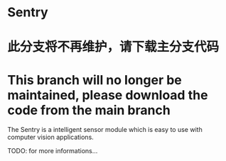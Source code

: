 Sentry
======

# 此分支将不再维护，请下载主分支代码
# This branch will no longer be maintained, please download the code from the main branch

The Sentry is a intelligent sensor module which is easy to use with computer vision applications.

TODO: for more informations...
